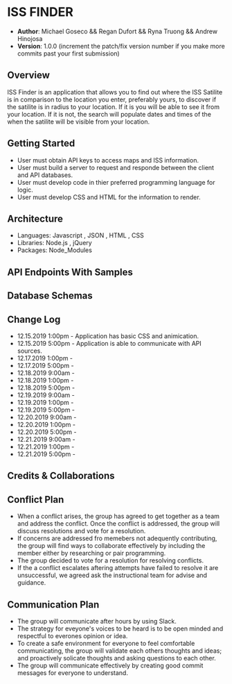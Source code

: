 # ISS FINDER

* **Author**: Michael Goseco && Regan Dufort && Ryna Truong && Andrew Hinojosa
* **Version**: 1.0.0 (increment the patch/fix version number if you make more commits past your first submission)

## Overview

<!-- Provide a high level overview of what this application is and why you are building it, beyond the fact that it's an assignment for a Code Fellows 301 class. (i.e. What's your problem domain?) -->

ISS Finder is an application that allows you to find out where the ISS Satilite is in comparison to the location you enter, preferably yours, to discover if the satilite is in radius to your location. If it is you will be able to see it from your location. If it is not, the search will populate dates and times of the when the satilite will be visible from your location.

## Getting Started

<!-- What are the steps that a user must take in order to build this app on their own machine and get it running? -->

* User must obtain API keys to access maps and ISS information.
* User must build a server to request and responde between the client and API databases.
* User must develop code in thier preferred programming language for logic.
* User must develop CSS and HTML for the information to render.

## Architecture

<!-- Provide a detailed description of the application design. What technologies (languages, libraries, etc) you're using, and any other relevant design information. -->

* Languages: Javascript , JSON , HTML , CSS
* Libraries: Node.js , jQuery
* Packages: Node_Modules

## API Endpoints With Samples

## Database Schemas

## Change Log

<!-- Use this area to document the iterative changes made to your application as each feature is successfully implemented. Use time stamps. Here's an examples:
01-01-2001 4:59pm - Application now has a fully-functional express server, with GET and POST routes for the book resource. -->

* 12.15.2019 1:00pm - Application has basic CSS and animication.
* 12.15.2019 5:00pm - Application is able to communicate with API sources.
* 12.17.2019 1:00pm -
* 12.17.2019 5:00pm -
* 12.18.2019 9:00am -
* 12.18.2019 1:00pm -
* 12.18.2019 5:00pm -
* 12.19.2019 9:00am -
* 12.19.2019 1:00pm -
* 12.19.2019 5:00pm -
* 12.20.2019 9:00am -
* 12.20.2019 1:00pm -
* 12.20.2019 5:00pm -
* 12.21.2019 9:00am -
* 12.21.2019 1:00pm -
* 12.21.2019 5:00pm -

## Credits & Collaborations

<!--Give credit (and a link) to other people or resources that helped you build this application.-->

## Conflict Plan

* When a conflict arises, the group has agreed to get together as a team and address the conflict. Once the conflict is addressed, the group will discuss resolutions and vote for a resolution.
* If concerns are addressed fro memebers not adequently contributing, the group will find ways to collaborate effectively by including the member either by researching or pair programming.
* The group decided to vote for a resolution for resolving conflicts.
* If the a conflict escalates aftering attempts have failed to resolve it are unsuccessful, we agreed ask the instructional team for advise and guidance.

## Communication Plan

* The group will communicate after hours by using Slack.
* The strategy for eveyone's voices to be heard is to be open minded and respectful to everones opinion or idea.
* To create a safe environment for everyone to feel comfortable communicating, the group will validate each others thoughts and ideas; and proactively solicate thoughts and asking questions to each other.
* The group will communicate effectively by creating good commit messages for everyone to understand.